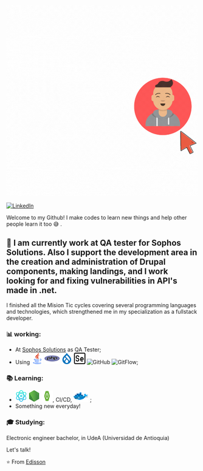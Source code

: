 ![](https://github.com/edissonchamorroc/edissonchamorroc/blob/main/pic.gif)


<a href="https://www.linkedin.com/in/john-edisson-chamorro-coral-76ab74228/"><img alt="LinkedIn" src="https://img.shields.io/badge/LinkedIn-Edisson%20Chamorro-blue?style=flat&logo=linkedin"></a> 

Welcome to my Github! I make codes to learn new things and help other people learn it too  :sweat_smile: .

##  :calendar: I am currently work at QA tester for Sophos Solutions. Also I support the development area in the creation and administration of Drupal components, making landings, and I work looking for and fixing vulnerabilities in API's made in .net. 
I finished all the Mision Tic cycles covering several programming languages and technologies, which strengthened me in my specialization as a fullstack developer.


### :bar_chart: working:

 - At [Sophos Solutions](https://www.linkedin.com/search/results/all/?heroEntityKey=urn%3Ali%3Aorganization%3A834013&keywords=sophos%20solutions&origin=RICH_QUERY_TYPEAHEAD_HISTORY&position=0&searchId=73d56474-06bd-49ff-9b56-fd7a77d41599&sid=gzT) as QA Tester;
 - Using ![Java](https://github.com/edissonchamorroc/edissonchamorroc/blob/main/java.png) ![PHP](https://github.com/edissonchamorroc/edissonchamorroc/blob/main/php.png) ![Drupal](https://github.com/edissonchamorroc/edissonchamorroc/blob/main/drupal.png) ![selenium](https://github.com/edissonchamorroc/edissonchamorroc/blob/main/selenium.png) ![GitHub](https://img.shields.io/badge/-GitHub-181717?&logo=github) ![GitFlow](https://img.shields.io/badge/-gitflow-05a698?&logo=git);
 
 ### :books: Learning:
 - ![React js](https://github.com/edissonchamorroc/edissonchamorroc/blob/main/physics.png) ![Node js](https://github.com/edissonchamorroc/edissonchamorroc/blob/main/node-js.png) ![spring boot](https://github.com/edissonchamorroc/edissonchamorroc/blob/main/spring-boot-ok.png), CI/CD, ![Docker](https://github.com/edissonchamorroc/edissonchamorroc/blob/main/docker.png) ;
 - Something new everyday! 

### :mortar_board: Studying:
Electronic engineer bachelor, in UdeA (Universidad de Antioquia) 

Let's talk! 

⭐️ From [Edisson]()
